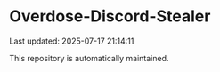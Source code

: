 # Overdose-Discord-Stealer

Last updated: 2025-07-17 21:14:11

This repository is automatically maintained.
